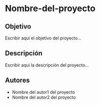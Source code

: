 # Nombre-del-proyecto

## Objetivo
Escribir aqui el objetivo del proyecto...

## Descripción
Escribir aqui la descripción del proyecto...

## Autores
- Nombre del autor1 del proyecto
- Nombre del autor2 del proyecto

